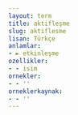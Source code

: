 ```yaml
---
layout: term
title: aktifleşme
slug: aktiflesme
lisan: Türkçe
anlamlar:
- ► etkinleşme
ozellikler:
- - isim
ornekler:
- - ''
orneklerkaynak:
- - ''
---
```

